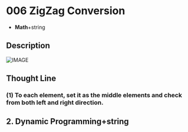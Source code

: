 # 006 ZigZag Conversion

-  **Math**+string


## Description
![IMAGE](Pic/006.png)

## Thought Line
### (1) To each element, set it as the middle elements and check from both left and right direction. 



## 2.  **Dynamic Programming**+string

```c

```